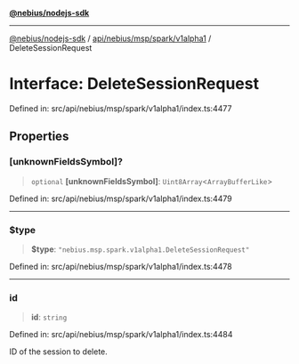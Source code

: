 [**@nebius/nodejs-sdk**](../../../../../../README.md)

***

[@nebius/nodejs-sdk](../../../../../../README.md) / [api/nebius/msp/spark/v1alpha1](../README.md) / DeleteSessionRequest

# Interface: DeleteSessionRequest

Defined in: src/api/nebius/msp/spark/v1alpha1/index.ts:4477

## Properties

### \[unknownFieldsSymbol\]?

> `optional` **\[unknownFieldsSymbol\]**: `Uint8Array`\<`ArrayBufferLike`\>

Defined in: src/api/nebius/msp/spark/v1alpha1/index.ts:4479

***

### $type

> **$type**: `"nebius.msp.spark.v1alpha1.DeleteSessionRequest"`

Defined in: src/api/nebius/msp/spark/v1alpha1/index.ts:4478

***

### id

> **id**: `string`

Defined in: src/api/nebius/msp/spark/v1alpha1/index.ts:4484

ID of the session to delete.
